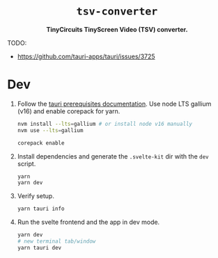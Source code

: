 <div align="center">
  <h1><code>tsv-converter</code></h1>
  <p><strong>TinyCircuits TinyScreen Video (TSV) converter.</strong></p>
</div>

TODO:

- https://github.com/tauri-apps/tauri/issues/3725

# Dev

1. Follow the [tauri prerequisites documentation](https://tauri.studio/docs/getting-started/prerequisites).
   Use node LTS gallium (v16) and enable corepack for yarn.

   ```sh
   nvm install --lts=gallium # or install node v16 manually
   nvm use --lts=gallium

   corepack enable
   ```

2. Install dependencies and generate the `.svelte-kit` dir with the `dev` script.

   ```sh
   yarn
   yarn dev
   ```

3. Verify setup.

   ```sh
   yarn tauri info
   ```

4. Run the svelte frontend and the app in dev mode.

   ```sh
   yarn dev
   # new terminal tab/window
   yarn tauri dev
   ```
